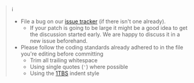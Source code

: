 > :information_source:
> - File a bug on our [issue tracker](https://github.com/matb33/docx2md/issues) (if there isn't one already).
>   - If your patch is going to be large it might be a good idea to get the discussion started early. We are happy to discuss it in a new issue beforehand.
> - Please follow the coding standards already adhered to in the file you're editing before committing
>   - Trim all trailing whitespace
>   - Using single quotes (`'`) where possible
>   - Using the [1TBS](https://en.wikipedia.org/wiki/Indent_style#Variant:_1TBS_.28OTBS.29) indent style
